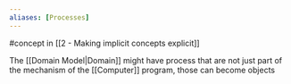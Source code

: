 ```yaml
---
aliases: [Processes]
---
```


#concept in [[2 - Making implicit concepts explicit]]

The [[Domain Model|Domain]] might have process that are not just part of the mechanism of the [[Computer]] program, those can become objects
